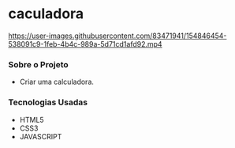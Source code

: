 # caculadora


https://user-images.githubusercontent.com/83471941/154846454-538091c9-1feb-4b4c-989a-5d71cd1afd92.mp4


### Sobre o Projeto
- Criar uma calculadora.

### Tecnologias Usadas
- HTML5
- CSS3
- JAVASCRIPT
